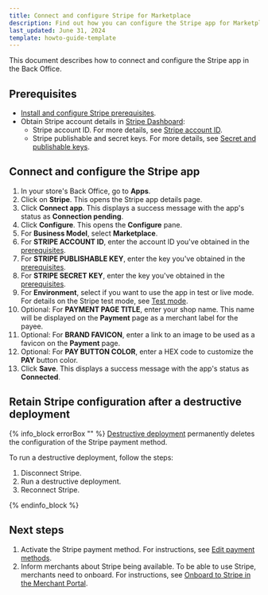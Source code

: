 ```yaml
---
title: Connect and configure Stripe for Marketplace
description: Find out how you can configure the Stripe app for Marketplace
last_updated: June 31, 2024
template: howto-guide-template
---
```


This document describes how to connect and configure the Stripe app in the Back Office.

## Prerequisites

* [Install and configure Stripe prerequisites](/docs/pbc/all/payment-service-provider/{{page.version}}/base-shop/third-party-integrations/stripe/install-and-configure-stripe-prerequisites.html).
* Obtain Stripe account details in [Stripe Dashboard](https://dashboard.stripe.com):
  * Stripe account ID. For more details, see [Stripe account ID](https://stripe.com/docs/payments/account).
  * Stripe publishable and secret keys. For more details, see [Secret and publishable keys](https://docs.stripe.com/keys#obtain-api-keys).


## Connect and configure the Stripe app

1. In your store's Back Office, go to **Apps**.
2. Click on **Stripe**.
   This opens the Stripe app details page.
3. Click **Connect app**.
   This displays a success message with the app's status as **Connection pending**.
4. Click **Configure**.
  This opens the **Configure** pane.
5. For **Business Model**, select **Marketplace**.  
6. For **STRIPE ACCOUNT ID**, enter the account ID you've obtained in the [prerequisites](#prerequisites).
7. For **STRIPE PUBLISHABLE KEY**, enter the key you've obtained in the [prerequisites](#prerequisites).
8. For **STRIPE SECRET KEY**, enter the key you've obtained in the [prerequisites](#prerequisites).
9. For **Environment**, select if you want to use the app in test or live mode. For details on the Stripe test mode, see [Test mode](https://stripe.com/docs/test-mode).
10. Optional: For **PAYMENT PAGE TITLE**, enter your shop name. This name will be displayed on the **Payment** page as a merchant label for the payee.
11. Optional: For **BRAND FAVICON**, enter a link to an image to be used as a favicon on the **Payment** page.
12. Optional: For **PAY BUTTON COLOR**, enter a HEX code to customize the **PAY** button color.
13. Click **Save**.
  This displays a success message with the app's status as **Connected**.


## Retain Stripe configuration after a destructive deployment

{% info_block errorBox "" %}
[Destructive deployment](https://spryker.com/docs/dg/dev/acp/acp-destructive-deployment.html) permanently deletes the configuration of the Stripe payment method.

To run a destructive deployment, follow the steps:
1. Disconnect Stripe.
2. Run a destructive deployment.
3. Reconnect Stripe.

{% endinfo_block %}

## Next steps

1. Activate the Stripe payment method. For instructions, see [Edit payment methods](/docs/pbc/all/payment-service-provider/{{page.version}}/base-shop/manage-in-the-back-office/edit-payment-methods.html).
2. Inform merchants about Stripe being available. To be able to use Stripe, merchants need to onboard. For instructions, see [Onboard to Stripe in the Merchant Portal](/docs/pbc/all/payment-service-provider/{{page.version}}/marketplace/stripe-third-party-integration/onboard-to-stripe-in-the-merchant-portal.html).

